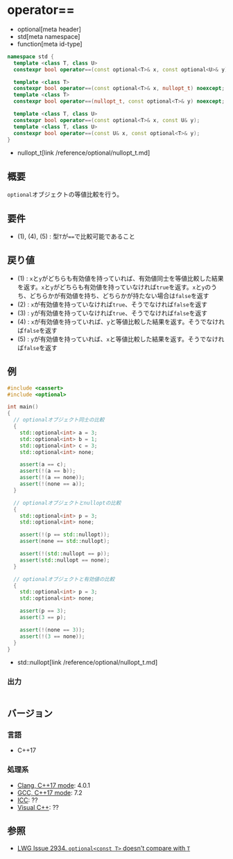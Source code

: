 # operator==
* optional[meta header]
* std[meta namespace]
* function[meta id-type]

```cpp
namespace std {
  template <class T, class U>
  constexpr bool operator==(const optional<T>& x, const optional<U>& y); // (1)

  template <class T>
  constexpr bool operator==(const optional<T>& x, nullopt_t) noexcept;   // (2)
  template <class T>
  constexpr bool operator==(nullopt_t, const optional<T>& y) noexcept;   // (3)

  template <class T, class U>
  constexpr bool operator==(const optional<T>& x, const U& y);           // (4)
  template <class T, class U>
  constexpr bool operator==(const U& x, const optional<T>& y);           // (5)
}
```
* nullopt_t[link /reference/optional/nullopt_t.md]

## 概要
`optional`オブジェクトの等値比較を行う。


## 要件
- (1), (4), (5) : 型`T`が`==`で比較可能であること


## 戻り値
- (1) : `x`と`y`がどちらも有効値を持っていれば、有効値同士を等値比較した結果を返す。`x`と`y`がどちらも有効値を持っていなければ`true`を返す。`x`と`y`のうち、どちらかが有効値を持ち、どちらかが持たない場合は`false`を返す
- (2) : `x`が有効値を持っていなければ`true`、そうでなければ`false`を返す
- (3) : `y`が有効値を持っていなければ`true`、そうでなければ`false`を返す
- (4) : `x`が有効値を持っていれば、`y`と等値比較した結果を返す。そうでなければ`false`を返す
- (5) : `y`が有効値を持っていれば、`x`と等値比較した結果を返す。そうでなければ`false`を返す


## 例
```cpp
#include <cassert>
#include <optional>

int main()
{
  // optionalオブジェクト同士の比較
  {
    std::optional<int> a = 3;
    std::optional<int> b = 1;
    std::optional<int> c = 3;
    std::optional<int> none;

    assert(a == c);
    assert(!(a == b));
    assert(!(a == none));
    assert(!(none == a));
  }

  // optionalオブジェクトとnulloptの比較
  {
    std::optional<int> p = 3;
    std::optional<int> none;

    assert(!(p == std::nullopt));
    assert(none == std::nullopt);

    assert(!(std::nullopt == p));
    assert(std::nullopt == none);
  }

  // optionalオブジェクトと有効値の比較
  {
    std::optional<int> p = 3;
    std::optional<int> none;

    assert(p == 3);
    assert(3 == p);

    assert(!(none == 3));
    assert(!(3 == none));
  }
}
```
* std::nullopt[link /reference/optional/nullopt_t.md]

### 出力
```
```

## バージョン
### 言語
- C++17

### 処理系
- [Clang, C++17 mode](/implementation.md#clang): 4.0.1
- [GCC, C++17 mode](/implementation.md#gcc): 7.2
- [ICC](/implementation.md#icc): ??
- [Visual C++](/implementation.md#visual_cpp): ??


## 参照
- [LWG Issue 2934. `optional<const T>` doesn't compare with `T`](https://wg21.cmeerw.net/lwg/issue2934)
